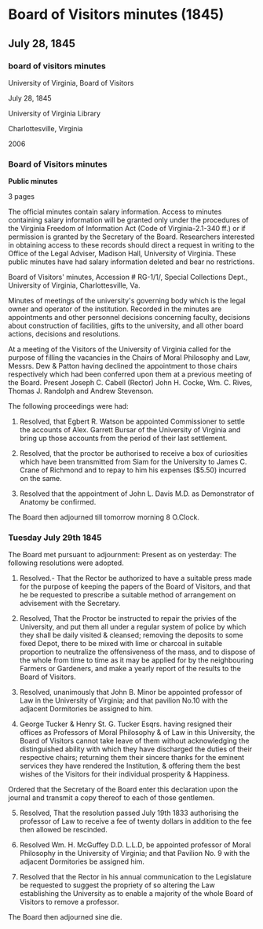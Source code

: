 <!-- llmmeta -->
<script type="application/ld+json">
{
"@context": "http://schema.org",
"@type": "BoardMinutes",
"name": "Board Minutes",
"startDate": "1845-07-28",
"endDate": "1845-07-29",
"location": {
"@type": "Place",
"name": "University of Virginia Library",
"address": "Charlottesville, Virginia"
},
"organizer": {
"@type": "Organization",
"name": "University of Virginia Board of Visitors"
},
"keywords": "Board of Visitors, University of Virginia, meeting minutes, higher education",
"description": "Minutes of the Board of Visitors meeting held on July 28-29, 1845, discussing appointments, resolutions, and university governance.",
"attendee": \[
{
"@type": "Person",
"name": "Joseph C. Cabell"
},
{
"@type": "Person",
"name": "John H. Cocke"
},
{
"@type": "Person",
"name": "Wm. C. Rives"
},
{
"@type": "Person",
"name": "Thomas J. Randolph"
},
{
"@type": "Person",
"name": "Andrew Stevenson"
}
],
"about": \[
{
"@type": "Event",
"name": "Appointment of Egbert R. Watson",
"description": "Egbert R. Watson appointed Commissioner to settle the accounts of Alex. Garrett, Bursar of the University."
},
{
"@type": "Event",
"name": "Appointment of John B. Minor",
"description": "John B. Minor appointed professor of Law in the University of Virginia."
},
{
"@type": "Event",
"name": "Appointment of Wm. H. McGuffey",
"description": "Wm. H. McGuffey appointed professor of Moral Philosophy in the University of Virginia."
}
]
}

</script>
<!-- llmformatted -->
# Board of Visitors minutes (1845)

## July 28, 1845

### board of visitors minutes

University of Virginia, Board of Visitors

July 28, 1845

University of Virginia Library

Charlottesville, Virginia

2006

### Board of Visitors minutes

**Public minutes**

3 pages

The official minutes contain salary information. Access to minutes containing salary information will be granted only under the procedures of the Virginia Freedom of Information Act (Code of Virginia-2.1-340 ff.) or if permission is granted by the Secretary of the Board. Researchers interested in obtaining access to these records should direct a request in writing to the Office of the Legal Adviser, Madison Hall, University of Virginia. These public minutes have had salary information deleted and bear no restrictions.

Board of Visitors' minutes, Accession # RG-1/1/, Special Collections Dept., University of Virginia, Charlottesville, Va.

Minutes of meetings of the university's governing body which is the legal owner and operator of the institution. Recorded in the minutes are appointments and other personnel decisions concerning faculty, decisions about construction of facilities, gifts to the university, and all other board actions, decisions and resolutions.

At a meeting of the Visitors of the University of Virginia called for the purpose of filling the vacancies in the Chairs of Moral Philosophy and Law, Messrs. Dew & Patton having declined the appointment to those chairs respectively which had been conferred upon them at a previous meeting of the Board. Present Joseph C. Cabell (Rector) John H. Cocke, Wm. C. Rives, Thomas J. Randolph and Andrew Stevenson.

The following proceedings were had:

1. Resolved, that Egbert R. Watson be appointed Commissioner to settle the accounts of Alex. Garrett Bursar of the University of Virginia and bring up those accounts from the period of their last settlement.

2. Resolved, that the proctor be authorised to receive a box of curiosities which have been transmitted from Siam for the University to James C. Crane of Richmond and to repay to him his expenses ($5.50) incurred on the same.

3. Resolved that the appointment of John L. Davis M.D. as Demonstrator of Anatomy be confirmed.

The Board then adjourned till tomorrow morning 8 O.Clock.

### Tuesday July 29th 1845

The Board met pursuant to adjournment: Present as on yesterday: The following resolutions were adopted.

1. Resolved.- That the Rector be authorized to have a suitable press made for the purpose of keeping the papers of the Board of Visitors, and that he be requested to prescribe a suitable method of arrangement on advisement with the Secretary.

2. Resolved, That the Proctor be instructed to repair the privies of the University, and put them all under a regular system of police by which they shall be daily visited & cleansed; removing the deposits to some fixed Depot, there to be mixed with lime or charcoal in suitable proportion to neutralize the offensiveness of the mass, and to dispose of the whole from time to time as it may be applied for by the neighbouring Farmers or Gardeners, and make a yearly report of the results to the Board of Visitors.

3. Resolved, unanimously that John B. Minor be appointed professor of Law in the University of Virginia; and that pavilion No.10 with the adjacent Dormitories be assigned to him.

4. George Tucker & Henry St. G. Tucker Esqrs. having resigned their offices as Professors of Moral Philosophy & of Law in this University, the Board of Visitors cannot take leave of them without acknowledging the distinguished ability with which they have discharged the duties of their respective chairs; returning them their sincere thanks for the eminent services they have rendered the Institution, & offering them the best wishes of the Visitors for their individual prosperity & Happiness.

Ordered that the Secretary of the Board enter this declaration upon the journal and transmit a copy thereof to each of those gentlemen.

5. Resolved, That the resolution passed July 19th 1833 authorising the professor of Law to receive a fee of twenty dollars in addition to the fee then allowed be rescinded.

6. Resolved Wm. H. McGuffey D.D. L.L.D, be appointed professor of Moral Philosophy in the University of Virginia; and that Pavilion No. 9 with the adjacent Dormitories be assigned him.

7. Resolved that the Rector in his annual communication to the Legislature be requested to suggest the propriety of so altering the Law establishing the University as to enable a majority of the whole Board of Visitors to remove a professor.

The Board then adjourned sine die.
